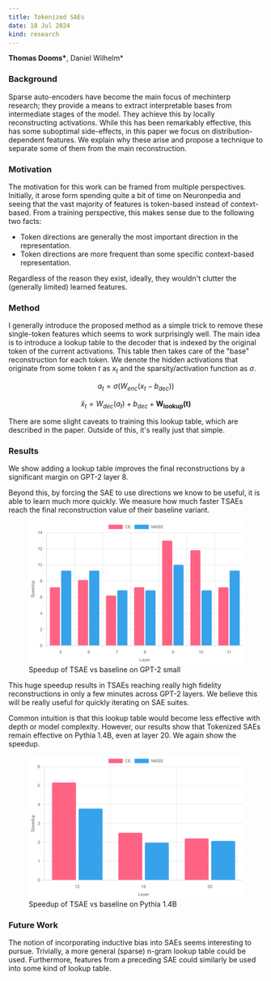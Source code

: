 ```yaml
---
title: Tokenized SAEs
date: 18 Jul 2024
kind: research
---
```


<script>
    import Resources from "$lib/resources.svelte";
    import Cite from "$lib/cite.svelte";

    import bib from "$bib/tokenized.bib?raw"
</script>

<p> <b>Thomas Dooms*</b>, Daniel Wilhelm*</p>

<div class="mt-6"> </div>
<Resources paper="https://openreview.net/attachment?id=5Eas7HCe38&name=pdf" code="https://github.com/tdooms/smol-sae" />

### Background

Sparse auto-encoders have become the main focus of mechinterp research; they provide a means to extract interpretable bases from intermediate stages of the model.
They achieve this by locally reconstructing activations. While this has been remarkably effective, this has some suboptimal side-effects, in this paper we focus on distribution-dependent features.
We explain why these arise and propose a technique to separate some of them from the main reconstruction.

### Motivation

The motivation for this work can be framed from multiple perspectives. Initially, it arose form spending quite a bit of time on Neuronpedia and seeing that the vast majority of features is token-based instead of context-based. From a training perspective, this makes sense due to the following two facts:

- Token directions are generally the most important direction in the representation.
- Token directions are more frequent than some specific context-based representation.

Regardless of the reason they exist, ideally, they wouldn't clutter the (generally limited) learned features.

### Method

I generally introduce the proposed method as a simple trick to remove these single-token features which seems to work surprisingly well.
The main idea is to introduce a lookup table to the decoder that is indexed by the original token of the current activations.
This table then takes care of the "base" reconstruction for each token.
We denote the hidden activations that originate from some token $t$ as $x_t$ and the sparsity/activation function as $\sigma$.

$$a_t = \sigma(W_{enc}(x_t - b_{dec}))$$

$$\hat{x}_t = W_{dec}(a_t) + b_{dec} + \mathbf{W_{lookup}(t)}$$

There are some slight caveats to training this lookup table, which are described in the paper. Outside of this, it's really just that simple.

### Results

We show adding a lookup table improves the final reconstructions by a significant margin on GPT-2 layer 8.

Beyond this, by forcing the SAE to use directions we know to be useful, it is able to learn much more quickly.
We measure how much faster TSAEs reach the final reconstruction value of their baseline variant.

<figure>
    <img src="/research/tokenized/speedup_gpt2.svg" alt="Speedup of TSAE vs baseline" />
    <figcaption>Speedup of TSAE vs baseline on GPT-2 small</figcaption>
</figure>

This huge speedup results in TSAEs reaching really high fidelity reconstructions in only a few minutes across GPT-2 layers.
We believe this will be really useful for quickly iterating on SAE suites.

Common intuition is that this lookup table would become less effective with depth or model complexity.
However, our results show that Tokenized SAEs remain effective on Pythia 1.4B, even at layer 20.
We again show the speedup.

<figure>
    <img src="/research/tokenized/speedup_pythia.svg" alt="Speedup of TSAE vs baseline" />
    <figcaption>Speedup of TSAE vs baseline on Pythia 1.4B</figcaption>
</figure>

### Future Work

The notion of incorporating inductive bias into SAEs seems interesting to pursue. Trivially, a more general (sparse) n-gram lookup table could be used. Furthermore, features from a preceding SAE could similarly be used into some kind of lookup table.

<Cite bib={bib} />